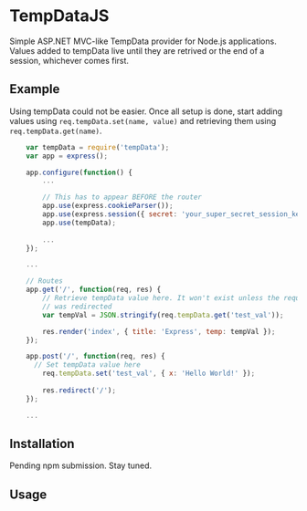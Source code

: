 TempDataJS
==========
Simple ASP.NET MVC-like TempData provider for Node.js applications. Values added to tempData live until they are retrived or the end of a session, whichever comes first.


## Example
Using tempData could not be easier. Once all setup is done, start adding values using `req.tempData.set(name, value)` and retrieving them using `req.tempData.get(name)`.
``` js
	var tempData = require('tempData');
	var app = express();

	app.configure(function() {
		...

		// This has to appear BEFORE the router
		app.use(express.cookieParser());
		app.use(express.session({ secret: 'your_super_secret_session_key' })); // please change this!
		app.use(tempData);
		
		...
	});

	...

	// Routes
	app.get('/', function(req, res) {
		// Retrieve tempData value here. It won't exist unless the request
	  	// was redirected
		var tempVal = JSON.stringify(req.tempData.get('test_val'));

		res.render('index', { title: 'Express', temp: tempVal });
	});

	app.post('/', function(req, res) {
	  // Set tempData value here
		req.tempData.set('test_val', { x: 'Hello World!' });
		
		res.redirect('/');
	});

	...
```

## Installation

Pending npm submission. Stay tuned.


## Usage
